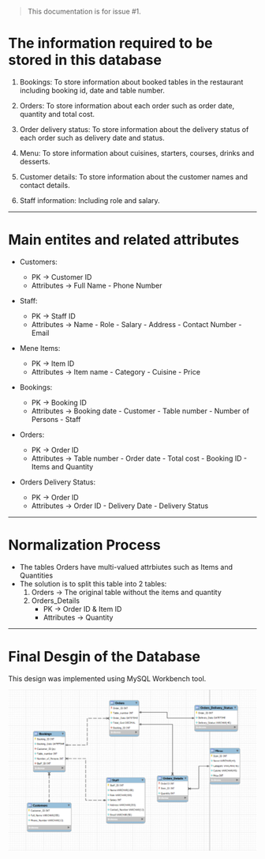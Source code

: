 > This documentation is for issue #1.

# The information required to be stored in this database #

1. Bookings: To store information about booked tables in the restaurant including booking id, date and table number.

2. Orders: To store information about each order such as order date, quantity and total cost.

3. Order delivery status: To store information about the delivery status of each order such as delivery date and status.

4. Menu: To store information about cuisines, starters, courses, drinks and desserts.

5. Customer details: To store information about the customer names and contact details.

6. Staff information: Including role and salary.

<hr>

# Main entites and related attributes #

* Customers:
   * PK &rarr; Customer ID
   * Attributes &rarr; Full Name - Phone Number

* Staff:
   * PK &rarr; Staff ID
   * Attributes &rarr; Name - Role - Salary - Address - Contact Number - Email

* Mene Items:
  * PK &rarr; Item ID
  * Attributes &rarr; Item name - Category - Cuisine - Price

* Bookings:
  * PK &rarr; Booking ID
  * Attributes &rarr; Booking date - Customer - Table number - Number of Persons - Staff

* Orders:
  * PK &rarr; Order ID
  * Attributes &rarr; Table number - Order date - Total cost - Booking ID - Items and Quantity

* Orders Delivery Status:
  * PK &rarr; Order ID
  * Attributes &rarr; Order ID - Delivery Date - Delivery Status

<hr>

# Normalization Process #

* The tables Orders have multi-valued attrbiutes such as Items and Quantities
* The solution is to split this table into 2 tables:
    1. Orders &rarr; The original table without the items and quantity
    2. Orders_Details
        * PK &rarr; Order ID & Item ID
        * Attributes &rarr; Quantity

<hr>

# Final Desgin of the Database #

This design was implemented using MySQL Workbench tool.

<p align="center">
<img src="images/little-lemon-erd.png">
</p>